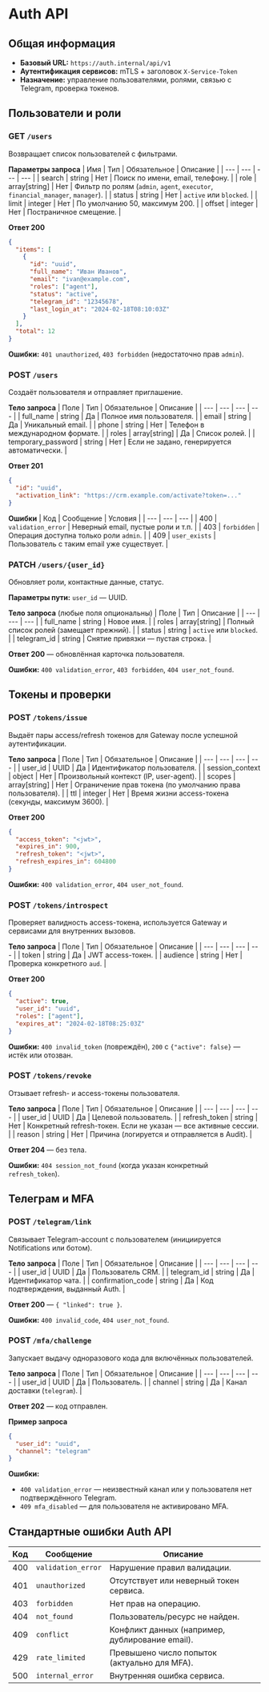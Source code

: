 # Auth API

## Общая информация
- **Базовый URL:** `https://auth.internal/api/v1`
- **Аутентификация сервисов:** mTLS + заголовок `X-Service-Token`
- **Назначение:** управление пользователями, ролями, связью с Telegram, проверка токенов.

## Пользователи и роли

### GET `/users`
Возвращает список пользователей с фильтрами.

**Параметры запроса**
| Имя | Тип | Обязательное | Описание |
| --- | --- | --- | --- |
| search | string | Нет | Поиск по имени, email, телефону. |
| role | array[string] | Нет | Фильтр по ролям (`admin`, `agent`, `executor`, `financial_manager`, `manager`). |
| status | string | Нет | `active` или `blocked`. |
| limit | integer | Нет | По умолчанию 50, максимум 200. |
| offset | integer | Нет | Постраничное смещение. |

**Ответ 200**
```json
{
  "items": [
    {
      "id": "uuid",
      "full_name": "Иван Иванов",
      "email": "ivan@example.com",
      "roles": ["agent"],
      "status": "active",
      "telegram_id": "12345678",
      "last_login_at": "2024-02-18T08:10:03Z"
    }
  ],
  "total": 12
}
```

**Ошибки:** `401 unauthorized`, `403 forbidden` (недостаточно прав `admin`).

### POST `/users`
Создаёт пользователя и отправляет приглашение.

**Тело запроса**
| Поле | Тип | Обязательное | Описание |
| --- | --- | --- | --- |
| full_name | string | Да | Полное имя пользователя. |
| email | string | Да | Уникальный email. |
| phone | string | Нет | Телефон в международном формате. |
| roles | array[string] | Да | Список ролей. |
| temporary_password | string | Нет | Если не задано, генерируется автоматически. |

**Ответ 201**
```json
{
  "id": "uuid",
  "activation_link": "https://crm.example.com/activate?token=..."
}
```

**Ошибки**
| Код | Сообщение | Условия |
| --- | --- | --- |
| 400 | `validation_error` | Неверный email, пустые роли и т.п. |
| 403 | `forbidden` | Операция доступна только роли `admin`. |
| 409 | `user_exists` | Пользователь с таким email уже существует. |

### PATCH `/users/{user_id}`
Обновляет роли, контактные данные, статус.

**Параметры пути:** `user_id` — UUID.

**Тело запроса** (любые поля опциональны)
| Поле | Тип | Описание |
| --- | --- | --- |
| full_name | string | Новое имя. |
| roles | array[string] | Полный список ролей (замещает прежний). |
| status | string | `active` или `blocked`. |
| telegram_id | string | Снятие привязки — пустая строка. |

**Ответ 200** — обновлённая карточка пользователя.

**Ошибки:** `400 validation_error`, `403 forbidden`, `404 user_not_found`.

## Токены и проверки

### POST `/tokens/issue`
Выдаёт пары access/refresh токенов для Gateway после успешной аутентификации.

**Тело запроса**
| Поле | Тип | Обязательное | Описание |
| --- | --- | --- | --- |
| user_id | UUID | Да | Идентификатор пользователя. |
| session_context | object | Нет | Произвольный контекст (IP, user-agent). |
| scopes | array[string] | Нет | Ограничение прав токена (по умолчанию права пользователя). |
| ttl | integer | Нет | Время жизни access-токена (секунды, максимум 3600). |

**Ответ 200**
```json
{
  "access_token": "<jwt>",
  "expires_in": 900,
  "refresh_token": "<jwt>",
  "refresh_expires_in": 604800
}
```

**Ошибки:** `400 validation_error`, `404 user_not_found`.

### POST `/tokens/introspect`
Проверяет валидность access-токена, используется Gateway и сервисами для внутренних вызовов.

**Тело запроса**
| Поле | Тип | Обязательное | Описание |
| --- | --- | --- | --- |
| token | string | Да | JWT access-токен. |
| audience | string | Нет | Проверка конкретного `aud`. |

**Ответ 200**
```json
{
  "active": true,
  "user_id": "uuid",
  "roles": ["agent"],
  "expires_at": "2024-02-18T08:25:03Z"
}
```

**Ошибки:** `400 invalid_token` (повреждён), `200` с `{"active": false}` — истёк или отозван.

### POST `/tokens/revoke`
Отзывает refresh- и access-токены пользователя.

**Тело запроса**
| Поле | Тип | Обязательное | Описание |
| --- | --- | --- | --- |
| user_id | UUID | Да | Целевой пользователь. |
| refresh_token | string | Нет | Конкретный refresh-токен. Если не указан — все активные сессии. |
| reason | string | Нет | Причина (логируется и отправляется в Audit). |

**Ответ 204** — без тела.

**Ошибки:** `404 session_not_found` (когда указан конкретный `refresh_token`).

## Телеграм и MFA

### POST `/telegram/link`
Связывает Telegram-account c пользователем (инициируется Notifications или ботом).

**Тело запроса**
| Поле | Тип | Обязательное | Описание |
| --- | --- | --- | --- |
| user_id | UUID | Да | Пользователь CRM. |
| telegram_id | string | Да | Идентификатор чата. |
| confirmation_code | string | Да | Код подтверждения, выданный Auth. |

**Ответ 200** — `{ "linked": true }`.

**Ошибки:** `400 invalid_code`, `404 user_not_found`.

### POST `/mfa/challenge`
Запускает выдачу одноразового кода для включённых пользователей.

**Тело запроса**
| Поле | Тип | Обязательное | Описание |
| --- | --- | --- | --- |
| user_id | UUID | Да | Пользователь. |
| channel | string | Да | Канал доставки (`telegram`). |

**Ответ 202** — код отправлен.

**Пример запроса**
```json
{
  "user_id": "uuid",
  "channel": "telegram"
}
```

**Ошибки:**
- `400 validation_error` — неизвестный канал или у пользователя нет подтверждённого Telegram.
- `409 mfa_disabled` — для пользователя не активировано MFA.

## Стандартные ошибки Auth API

| Код | Сообщение | Описание |
| --- | --- | --- |
| 400 | `validation_error` | Нарушение правил валидации. |
| 401 | `unauthorized` | Отсутствует или неверный токен сервиса. |
| 403 | `forbidden` | Нет прав на операцию. |
| 404 | `not_found` | Пользователь/ресурс не найден. |
| 409 | `conflict` | Конфликт данных (например, дублирование email). |
| 429 | `rate_limited` | Превышено число попыток (актуально для MFA). |
| 500 | `internal_error` | Внутренняя ошибка сервиса. |
